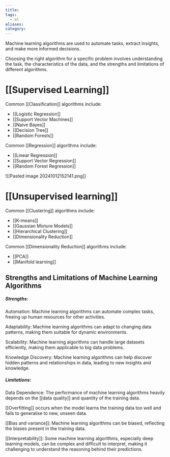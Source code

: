 ```yaml
---
title: 
tags:
  - ml
aliases: 
category:
---
```

Machine learning algorithms are used to automate tasks, extract insights, and make more informed decisions.

Choosing the right algorithm for a specific problem involves understanding the task, the characteristics of the data, and the strengths and limitations of different algorithms.
# [[Supervised Learning]]

Common [[Classification]] algorithms include:

- [[Logistic Regression]]
- [[Support Vector Machines]]
- [[Naive Bayes]]
- [[Decision Tree]]
- [[Random Forests]]

Common [[Regression]] algorithms include:

- [[Linear Regression]]
- [[Support Vector Regression]]
- [[Random Forest Regression]]

![[Pasted image 20241012152141.png]]
# [[Unsupervised learning]]

Common [[Clustering]] algorithms include:

- [[K-means]]
- [[Gaussian Mixture Models]]
- [[Hierarchical Clustering]]
- [[Dimensionality Reduction]]

Common [[Dimensionality Reduction]] algorithms include:

- [[PCA]]
- [[Manifold learning]]
## Strengths and Limitations of Machine Learning Algorithms

##### Strengths:

Automation: Machine learning algorithms can automate complex tasks, freeing up human resources for other activities.

Adaptability: Machine learning algorithms can adapt to changing data patterns, making them suitable for dynamic environments.

Scalability: Machine learning algorithms can handle large datasets efficiently, making them applicable to big data problems.

Knowledge Discovery: Machine learning algorithms can help discover hidden patterns and relationships in data, leading to new insights and knowledge.

##### Limitations:

Data Dependence: The performance of machine learning algorithms heavily depends on the [[data quality]] and quantity of the training data.

[[Overfitting]] occurs when the model learns the training data too well and fails to generalise to new, unseen data.

[[Bias and variance]]: Machine learning algorithms can be biased, reflecting the biases present in the training data.

[[Interpretability]]: Some machine learning algorithms, especially deep learning models, can be complex and difficult to interpret, making it challenging to understand the reasoning behind their predictions.